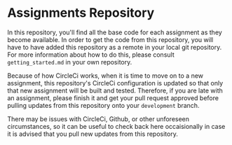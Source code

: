 # Assignments Repository
In this repository, you'll find all the base code for each assignment as they become available. In order to get the code from this repository, you will have to have added this repository as a remote in your local git repository. For more information about how to do this, please consult `getting_started.md` in your own repository.

Because of how CircleCi works, when it is time to move on to a new assignment, this repository's CircleCi configuration is updated so that only that new assignment will be built and tested. Therefore, if you are late with an assignment, please finish it and get your pull request approved before pulling updates from this repository onto your `development` branch.

There may be issues with CircleCi, Github, or other unforeseen circumstances, so it can be useful to check back here occaisionally in case it is advised that you pull new updates from this repository.